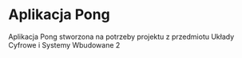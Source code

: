 # Aplikacja Pong
Aplikacja Pong stworzona na potrzeby projektu z przedmiotu Układy Cyfrowe i Systemy Wbudowane 2
